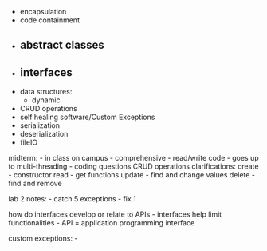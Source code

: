 - encapsulation
- code containment
- abstract classes
	- 
- interfaces
	- 
- data structures:
	- dynamic
- CRUD operations
- self healing software/Custom Exceptions
- serialization
- deserialization
- fileIO


midterm:
	- in class on campus
	- comprehensive
	- read/write code
	- goes up to multi-threading 
	- coding questions
CRUD operations clarifications:
create - constructor
read - get functions
update - find and change values 
delete -  find and remove

lab 2 notes: 
	- catch 5 exceptions
	- fix 1


how do interfaces develop or relate to APIs
	- interfaces help limit functionalities
	- API = application programming interface
	
custom exceptions:
	- 